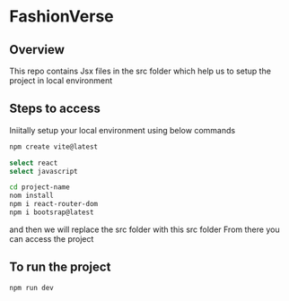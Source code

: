 # FashionVerse

## Overview
This repo contains Jsx files in the src folder which help us to setup the project in local environment

## Steps to access
Iniitally setup your local environment using below commands

```bash
npm create vite@latest

select react
select javascript

cd project-name
nom install
npm i react-router-dom
npm i bootsrap@latest
```
and then we will replace the src folder with this src folder
From there you can access the project

## To run the project

```bash
npm run dev

